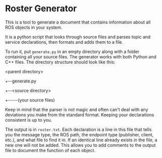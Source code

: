 # Roster Generator

This is a tool to generate a document that contains information about all ROS objects in your system.

It is a python script that looks through source files and parses topic and service declarations, then formats and adds them to a file.

To run it, put `generate.py` in an empty directory along with a folder containing all your source files. The generator works with both Python and C++ files. The directory structure should look like this:

\<parent directory\>

+--generate.py

+--\<source directory\>

+-----(your source files)

Keep in mind that the parser is not magic and often can't deal with any deviations you make from the standard format. Keeping your declarations consistent is up to you.

The output is in `roster.txt`. Each declaration is a line in this file that tells you the message type, the ROS path, the endpoint type (publisher, client, etc.), and what file to find it in. If an identical line already exists in the file, a new one will not be added. This allows you to add comments to the output file to document the function of each object. 
